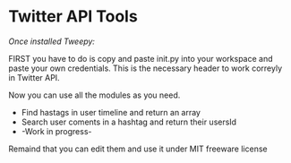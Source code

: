 # Twitter API Tools

*Once installed Tweepy:*

FIRST you have to do is copy and paste init.py into your workspace and paste your own credentials. This is the necessary header to work correyly in Twitter API.

Now you can use all the modules as you need.
- Find hastags in user timeline and return an array
- Search user coments in a hashtag and return their usersId
- -Work in progress-

Remaind that you can edit them and use it under MIT freeware license

